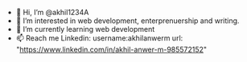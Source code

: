 - 👋 Hi, I’m @akhil1234A
- 👀 I’m interested in web development, enterprenuership and writing. 
- 🌱 I’m currently learning web development 
- 📫 Reach me Linkedin: username:akhilanwerm 
url: "https://www.linkedin.com/in/akhil-anwer-m-985572152"

<!---
akhil1234A/akhil1234A is a ✨ special ✨ repository because its `README.md` (this file) appears on your GitHub profile.
You can click the Preview link to take a look at your changes.
--->
